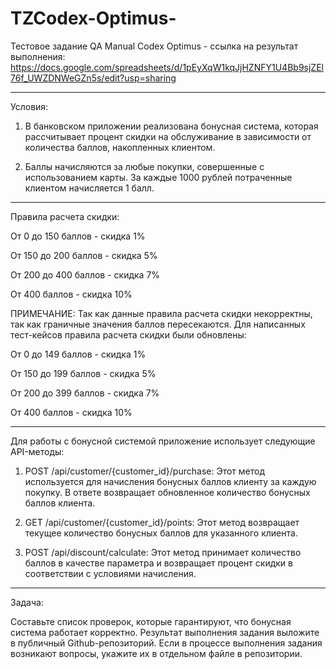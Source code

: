 # TZCodex-Optimus-
Тестовое задание QA Manual 
Codex Optimus - ссылка на результат выполнения: https://docs.google.com/spreadsheets/d/1pEyXqW1kqJjHZNFY1U4Bb9sjZEl76f_UWZDNWeGZn5s/edit?usp=sharing

-----------------------------------

Условия: 

1) В банковском приложении реализована бонусная система, которая рассчитывает процент скидки на обслуживание в зависимости от количества баллов, накопленных клиентом. 

2) Баллы начисляются за любые покупки, совершенные с использованием карты. За каждые 1000 рублей потраченные клиентом начисляется 1 балл. 
----------------------------------


Правила расчета скидки: 

От 0 до 150 баллов - скидка 1%

От 150 до 200 баллов - скидка 5%

От 200 до 400 баллов - скидка 7%

От 400 баллов - скидка 10%

ПРИМЕЧАНИЕ:
Так как данные правила расчета скидки некорректны, так как граничные значения баллов пересекаются.
Для написанных тест-кейсов правила расчета скидки были обновлены:

От 0 до 149 баллов - скидка 1%

От 150 до 199 баллов - скидка 5%

От 200 до 399 баллов - скидка 7%

От 400 баллов - скидка 10%

-----------------------------------


Для работы с бонусной системой приложение использует следующие API-методы:

1) POST /api/customer/{customer_id}/purchase: Этот метод используется для начисления бонусных баллов клиенту за каждую покупку. В ответе возвращает обновленное количество бонусных баллов клиента.

2) GET /api/customer/{customer_id}/points: Этот метод возвращает текущее количество бонусных баллов для указанного клиента.

3) POST /api/discount/calculate: Этот метод принимает количество баллов в качестве параметра и возвращает процент скидки в соответствии с условиями начисления.

-----------------------------------

Задача:

Составьте список проверок, которые гарантируют, что бонусная система работает корректно.
Результат выполнения задания выложите в публичный Github-репозиторий.
Если в процессе выполнения задания возникают вопросы, укажите их в отдельном файле в репозитории.
